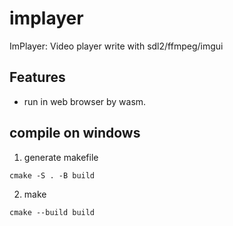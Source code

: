 # implayer
ImPlayer: Video player write with sdl2/ffmpeg/imgui

## Features
- run in web browser by wasm.

## compile on windows

1. generate makefile
```
cmake -S . -B build
```

2. make
```
cmake --build build
```